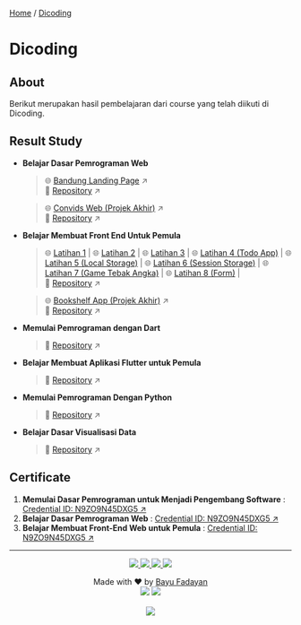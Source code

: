 [Home](https://bayufadayan.github.io/coursework-archive/) / [Dicoding](https://bayufadayan.github.io/coursework-archive/dicoding)

# Dicoding
## About  

Berikut merupakan hasil pembelajaran dari course yang telah diikuti di Dicoding.

## Result Study

- **Belajar Dasar Pemrograman Web**
  > 🌐 [Bandung Landing Page](https://bayufadayan.github.io/coursework-archive/dicoding/belajar-dasar-pemrograman-web/#) ↗  
  > 📂 [Repository](https://github.com/bayufadayan/coursework-archive/tree/main/dicoding/belajar-dasar-pemrograman-web) ↗

  > 🌐 [Convids Web (Projek Akhir)](https://bayufadayan.github.io/convids-web/) ↗   
  > 📂 [Repository](https://github.com/bayufadayan/convids-web) ↗

- **Belajar Membuat Front End Untuk Pemula**
  > 🌐 [Latihan 1](https://bayufadayan.github.io/coursework-archive/dicoding/belajar-membuat-front-end-untuk-pemula/latihan-1) | 🌐 [Latihan 2](https://bayufadayan.github.io/coursework-archive/dicoding/belajar-membuat-front-end-untuk-pemula/latihan-2) | 🌐 [Latihan 3](https://bayufadayan.github.io/coursework-archive/dicoding/belajar-membuat-front-end-untuk-pemula/latihan-3) | 🌐 [Latihan 4 (Todo App)](https://bayufadayan.github.io/coursework-archive/dicoding/belajar-membuat-front-end-untuk-pemula/latihan-4-todoapp) | 🌐 [Latihan 5 (Local Storage)](https://bayufadayan.github.io/coursework-archive/dicoding/belajar-membuat-front-end-untuk-pemula/latihan-5-local-storage) | 🌐 [Latihan 6 (Session Storage)](https://bayufadayan.github.io/coursework-archive/dicoding/belajar-membuat-front-end-untuk-pemula/latihan-6-session-storage) | 🌐 [Latihan 7 (Game Tebak Angka)](https://bayufadayan.github.io/coursework-archive/dicoding/belajar-membuat-front-end-untuk-pemula/latihan-7-game-tebak-angka) | 🌐 [Latihan 8 (Form)](https://bayufadayan.github.io/coursework-archive/dicoding/belajar-membuat-front-end-untuk-pemula/latihan-8-form) |    
  > 📂 [Repository](https://github.com/bayufadayan/bookshelf-app/) ↗

  > 🌐 [Bookshelf App (Projek Akhir)](https://bayufadayan.github.io/bookshelf-app/) ↗  
  > 📂 [Repository](https://github.com/bayufadayan/bookshelf-app/) ↗

- **Memulai Pemrograman dengan Dart**
  > 📂 [Repository](https://github.com/bayufadayan/coursework-archive/tree/main/dicoding/memulai-pemrograman-dengan-dart) ↗

- **Belajar Membuat Aplikasi Flutter untuk Pemula**
  > 📂 [Repository](https://github.com/bayufadayan/coursework-archive/tree/main/dicoding/belajar-membuat-aplikasi-flutter-untuk-pemula) ↗
  
- **Memulai Pemrograman Dengan Python**
  > 📂 [Repository](https://github.com/bayufadayan/coursework-archive/tree/main/dicoding/memulai-pemrograman-dengan-python) ↗

- **Belajar Dasar Visualisasi Data**
  > 📂 [Repository](https://github.com/bayufadayan/coursework-archive/tree/main/dicoding/belajar-dasar-visualisasi-data) ↗

## Certificate
1. **Memulai Dasar Pemrograman untuk Menjadi Pengembang Software** : [Credential ID: N9ZO9N45DXG5 ↗](https://dicoding.com/certificates/N9ZO9N45DXG5)
2. **Belajar Dasar Pemrograman Web** : [Credential ID: N9ZO9N45DXG5 ↗](https://dicoding.com/certificates/N9ZOM43V0PG5)
2. **Belajar Membuat Front-End Web untuk Pemula** : [Credential ID: N9ZO9N45DXG5 ↗](https://dicoding.com/certificates/N9ZOMN9L6PG5)

---

<p align="center">
</p>
<p align="center">
    <a href="https://github.com/bayufadayan">
        <img src="https://img.shields.io/badge/GitHub-181717?style=for-the-badge&logo=github&logoColor=white"/>
    </a>
    <a href="https://www.linkedin.com/in/muhamad-bayu-fadayan/">
        <img src="https://img.shields.io/badge/LinkedIn-0A66C2?style=for-the-badge&logo=linkedin&logoColor=white"/>
    </a>
    <a href="https://bayufadayan.my.id/">
        <img src="https://img.shields.io/badge/Portfolio-000000?style=for-the-badge&logo=vercel&logoColor=white"/>
    </a>
    <a href="https://drive.google.com/file/d/1fPClIxWKbeaKyArwL9cSIDmOFeT-tBt2/view?usp=drive_link">
        <img src="https://img.shields.io/badge/CURICULUM VITAE-4285F4?style=for-the-badge&logo=googledrive&logoColor=white"/>
    </a>
</p>

<p align="center">
  Made with ❤️ by <a href="https://github.com/bayufadayan">Bayu Fadayan</a><br/>
  <img src="https://img.shields.io/badge/Year-2025-blue?style=flat-square"/> 
  <img src="https://img.shields.io/badge/Role-Frontend%20Engineer-purple?style=flat-square"/><br/><br/>
  <a href="https://github.com/bayufadayan/coursework-archive/dicoding">
    <img src="https://img.shields.io/badge/Go%20to%20this%20repository-000000?style=flat-square&logo=github&logoColor=white"/>
  </a>
</p>

